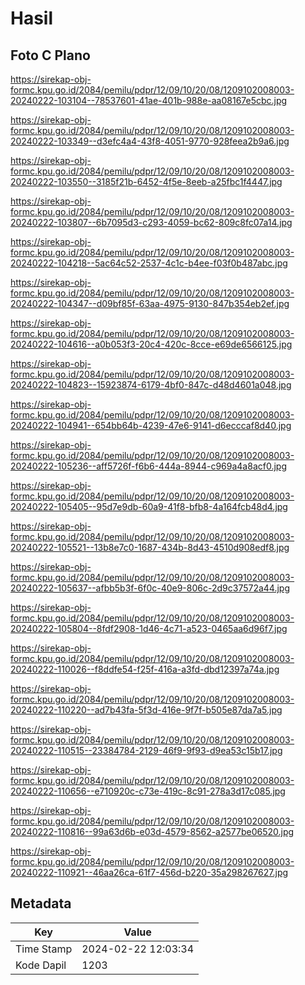 # Hasil

## Foto C Plano

https://sirekap-obj-formc.kpu.go.id/2084/pemilu/pdpr/12/09/10/20/08/1209102008003-20240222-103104--78537601-41ae-401b-988e-aa08167e5cbc.jpg

https://sirekap-obj-formc.kpu.go.id/2084/pemilu/pdpr/12/09/10/20/08/1209102008003-20240222-103349--d3efc4a4-43f8-4051-9770-928feea2b9a6.jpg

https://sirekap-obj-formc.kpu.go.id/2084/pemilu/pdpr/12/09/10/20/08/1209102008003-20240222-103550--3185f21b-6452-4f5e-8eeb-a25fbc1f4447.jpg

https://sirekap-obj-formc.kpu.go.id/2084/pemilu/pdpr/12/09/10/20/08/1209102008003-20240222-103807--6b7095d3-c293-4059-bc62-809c8fc07a14.jpg

https://sirekap-obj-formc.kpu.go.id/2084/pemilu/pdpr/12/09/10/20/08/1209102008003-20240222-104218--5ac64c52-2537-4c1c-b4ee-f03f0b487abc.jpg

https://sirekap-obj-formc.kpu.go.id/2084/pemilu/pdpr/12/09/10/20/08/1209102008003-20240222-104347--d09bf85f-63aa-4975-9130-847b354eb2ef.jpg

https://sirekap-obj-formc.kpu.go.id/2084/pemilu/pdpr/12/09/10/20/08/1209102008003-20240222-104616--a0b053f3-20c4-420c-8cce-e69de6566125.jpg

https://sirekap-obj-formc.kpu.go.id/2084/pemilu/pdpr/12/09/10/20/08/1209102008003-20240222-104823--15923874-6179-4bf0-847c-d48d4601a048.jpg

https://sirekap-obj-formc.kpu.go.id/2084/pemilu/pdpr/12/09/10/20/08/1209102008003-20240222-104941--654bb64b-4239-47e6-9141-d6ecccaf8d40.jpg

https://sirekap-obj-formc.kpu.go.id/2084/pemilu/pdpr/12/09/10/20/08/1209102008003-20240222-105236--aff5726f-f6b6-444a-8944-c969a4a8acf0.jpg

https://sirekap-obj-formc.kpu.go.id/2084/pemilu/pdpr/12/09/10/20/08/1209102008003-20240222-105405--95d7e9db-60a9-41f8-bfb8-4a164fcb48d4.jpg

https://sirekap-obj-formc.kpu.go.id/2084/pemilu/pdpr/12/09/10/20/08/1209102008003-20240222-105521--13b8e7c0-1687-434b-8d43-4510d908edf8.jpg

https://sirekap-obj-formc.kpu.go.id/2084/pemilu/pdpr/12/09/10/20/08/1209102008003-20240222-105637--afbb5b3f-6f0c-40e9-806c-2d9c37572a44.jpg

https://sirekap-obj-formc.kpu.go.id/2084/pemilu/pdpr/12/09/10/20/08/1209102008003-20240222-105804--8fdf2908-1d46-4c71-a523-0465aa6d96f7.jpg

https://sirekap-obj-formc.kpu.go.id/2084/pemilu/pdpr/12/09/10/20/08/1209102008003-20240222-110026--f8ddfe54-f25f-416a-a3fd-dbd12397a74a.jpg

https://sirekap-obj-formc.kpu.go.id/2084/pemilu/pdpr/12/09/10/20/08/1209102008003-20240222-110220--ad7b43fa-5f3d-416e-9f7f-b505e87da7a5.jpg

https://sirekap-obj-formc.kpu.go.id/2084/pemilu/pdpr/12/09/10/20/08/1209102008003-20240222-110515--23384784-2129-46f9-9f93-d9ea53c15b17.jpg

https://sirekap-obj-formc.kpu.go.id/2084/pemilu/pdpr/12/09/10/20/08/1209102008003-20240222-110656--e710920c-c73e-419c-8c91-278a3d17c085.jpg

https://sirekap-obj-formc.kpu.go.id/2084/pemilu/pdpr/12/09/10/20/08/1209102008003-20240222-110816--99a63d6b-e03d-4579-8562-a2577be06520.jpg

https://sirekap-obj-formc.kpu.go.id/2084/pemilu/pdpr/12/09/10/20/08/1209102008003-20240222-110921--46aa26ca-61f7-456d-b220-35a298267627.jpg


## Metadata

| Key        | Value               |
| ---------- | ------------------- |
| Time Stamp | 2024-02-22 12:03:34 |
| Kode Dapil | 1203                |



